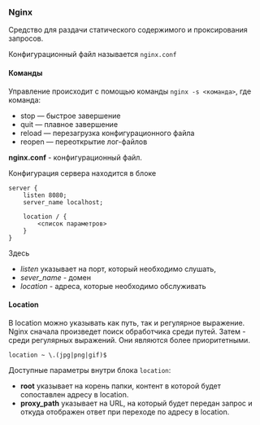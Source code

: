 ### Nginx
Средство для раздачи статического содержимого и проксирования запросов.

Конфигурационный файл называется `nginx.conf`

#### Команды

Управление происходит с помощью команды `nginx -s <команда>`, где команда:

* stop — быстрое завершение
* quit — плавное завершение
* reload — перезагрузка конфигурационного файла
* reopen — переоткрытие лог-файлов

**nginx.conf** - конфигурационный файл.

Конфигурация сервера находится в блоке
```
server {
    listen 8080;
    server_name localhost;
    
    location / {
        <список параметров>
    }
}
```

Здесь
* *listen* указывает на порт, который необходимо слушать,
* *sever_name* - домен
* *location* - адреса, которые необходимо обслуживать

#### Location
В location можно указывать как путь, так и регулярное выражение. Nginx сначала произведет
поиск обработчика среди путей. Затем - среди регулярных выражений. Они являются более приоритетными.

`location ~ \.(jpg|png|gif)$`

Доступные параметры внутри блока `location`:

* **root** указывает на корень папки, контент в которой будет сопоставлен адресу в location.
* **proxy_path** указывает на URL, на который будет передан запрос и откуда отображен ответ
при переходе по адресу в location.

